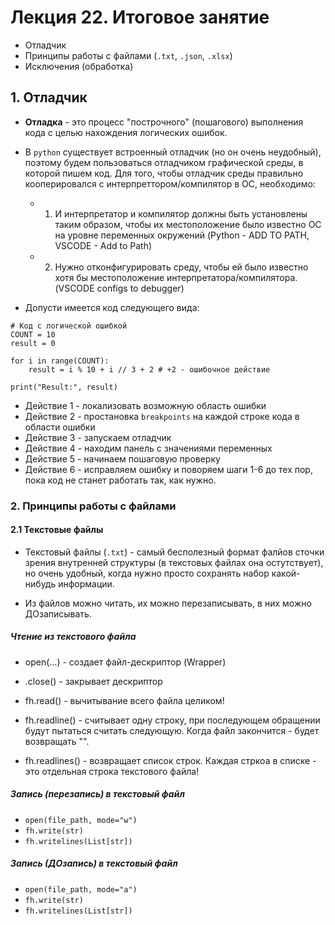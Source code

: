 # Лекция 22. Итоговое занятие

* Отладчик
* Принципы работы с файлами (`.txt`, `.json`, `.xlsx`)
* Исключения (обработка)

## 1. Отладчик
* **Отладка** - это процесс "построчного" (пошагового) выполнения кода с целью нахождения логических ошибок.

* В `python` существует встроенный отладчик (но он очень неудобный), поэтому будем пользоваться отладчиком графической среды, в которой пишем код. Для того, чтобы отладчик среды правильно кооперировался с интерпреттором/компилятор в ОС, необходимо:
    * 1. И интерпретатор и компилятор должны быть установлены таким образом, чтобы их местоположение было известно ОС на уровне переменных окружений (Python - ADD TO PATH, VSCODE - Add to Path)
    * 2. Нужно отконфигурировать среду, чтобы ей было известно хотя бы местоположение интерпретатора/компилятора. (VSCODE configs to debugger)

* Допусти имеется код следующего вида:
```
# Код с логической ошибкой
COUNT = 10
result = 0

for i in range(COUNT):
    result = i % 10 + i // 3 + 2 # +2 - ошибочное действие

print("Result:", result)
```

* Действие 1 - локализовать возможную область ошибки
* Действие 2 - простановка `breakpoints` на каждой строке кода в области ошибки
* Действие 3 - запускаем отладчик 
* Действие 4 - находим панель с значениями переменных
* Действие 5 - начинаем пошаговую проверку
* Действие 6 - исправляем ошибку и поворяем шаги 1-6 до тех пор, пока код не станет работать так, как нужно.


### 2. Принципы работы с файлами
#### 2.1 Текстовые файлы
* Текстовый файлы (`.txt`) - самый бесполезный формат фалйов сточки зрения внутренней структуры (в текстовых файлах она остутствует), но очень удобный, когда нужно просто сохранять набор какой-нибудь информации.

* Из файлов можно читать, их можно перезаписывать, в них можно ДОзаписывать.

##### Чтение из текстового файла
* open(...) - создает файл-дескриптор (Wrapper)
* .close() - закрывает дескриптор

* fh.read() - вычитывание всего файла целиком!
* fh.readline() - считывает одну строку, при последующем обращении будут пытаться считать следующую. Когда файл закончится - будет возвращать "".
* fh.readlines() - возвращает список строк. Каждая стркоа в списке - это отдельная строка текстового файла!


##### Запись (перезапись) в текстовый файл
* `open(file_path, mode="w")`
* `fh.write(str)`
* `fh.writelines(List[str])`


##### Запись (ДОзапись) в текстовый файл
* `open(file_path, mode="a")`
* `fh.write(str)`
* `fh.writelines(List[str])`